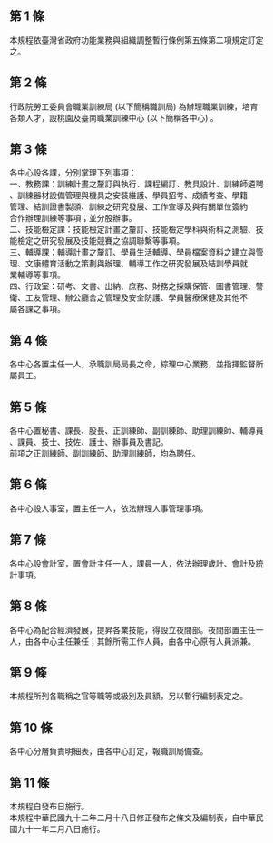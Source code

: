 第 1 條
-------
本規程依臺灣省政府功能業務與組織調整暫行條例第五條第二項規定訂定  
之。

第 2 條
-------
行政院勞工委員會職業訓練局 (以下簡稱職訓局) 為辦理職業訓練，培育  
各類人才，設桃園及臺南職業訓練中心 (以下簡稱各中心) 。

第 3 條
-------
各中心設各課，分別掌理下列事項：  
一、教務課：訓練計畫之釐訂與執行、課程編訂、教具設計、訓練師遴聘  
    、訓練器材設備管理與機具之安裝維護、學員招考、成績考查、學籍  
    管理、結訓證書製頒、訓練之研究發展、工作宣導及與有關單位簽約  
    合作辦理訓練等事項；並分股辦事。  
二、技能檢定課：技能檢定計畫之釐訂、技能檢定學科與術科之測驗、技  
    能檢定之研究發展及技能競賽之協調聯繫等事項。  
三、輔導課：輔導計畫之釐訂、學員生活輔導、學員檔案資料之建立與管  
    理、文康體育活動之策劃與辦理、輔導工作之研究發展及結訓學員就  
    業輔導等事項。  
四、行政室：研考、文書、出納、庶務、財務之採購保管、圖書管理、警  
    衛、工友管理、辦公廳舍之管理及安全防護、學員醫療保健及其他不  
    屬各課之事項。

第 4 條
-------
各中心各置主任一人，承職訓局局長之命，綜理中心業務，並指揮監督所  
屬員工。

第 5 條
-------
各中心置秘書、課長、股長、正訓練師、副訓練師、助理訓練師、輔導員  
、課員、技士、技佐、護士、辦事員及書記。  
前項之正訓練師、副訓練師、助理訓練師，均為聘任。

第 6 條
-------
各中心設人事室，置主任一人，依法辦理人事管理事項。

第 7 條
-------
各中心設會計室，置會計主任一人，課員一人，依法辦理歲計、會計及統  
計事項。

第 8 條
-------
各中心為配合經濟發展，提昇各業技能，得設立夜間部。夜間部置主任一  
人，由各中心主任兼任；其餘所需工作人員，由各中心原有人員派兼。

第 9 條
-------
本規程所列各職稱之官等職等或級別及員額，另以暫行編制表定之。

第 10 條
--------
各中心分層負責明細表，由各中心訂定，報職訓局備查。

第 11 條
--------
本規程自發布日施行。  
本規程中華民國九十二年二月十八日修正發布之條文及編制表，自中華民  
國九十一年二月八日施行。

